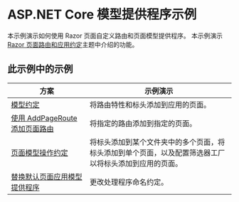 # <a name="aspnet-core-model-providers-sample"></a>ASP.NET Core 模型提供程序示例

本示例演示如何使用 Razor 页面自定义路由和页面模型提供程序。 本示例演示 [Razor 页面路由和应用约定](https://docs.microsoft.com/aspnet/core/mvc/razor-pages/razor-pages-convention-features)主题中介绍的功能。

## <a name="examples-in-this-sample"></a>此示例中的示例

| 方案 | 示例演示 |
| -------- | ----------- |
| [模型约定](https://docs.microsoft.com/aspnet/core/mvc/razor-pages/razor-pages-convention-features#model-conventions) | 将路由特性和标头添加到应用的页面。 |
| [使用 AddPageRoute 添加页面路由](https://docs.microsoft.com/aspnet/core/mvc/razor-pages/razor-pages-convention-features#configure-a-page-route) | 将指定的路由添加到指定的页面。 |
| [页面模型操作约定](https://docs.microsoft.com/aspnet/core/mvc/razor-pages/razor-pages-convention-features#page-model-action-conventions) | 将标头添加到某个文件夹中的多个页面，将标头添加到单个页面，以及配置筛选器工厂以将标头添加到应用的页面。 |
| [替换默认页面应用模型提供程序](https://docs.microsoft.com/aspnet/core/mvc/razor-pages/razor-pages-convention-features#replace-the-default-page-app-model-provider) | 更改处理程序命名约定。 |
